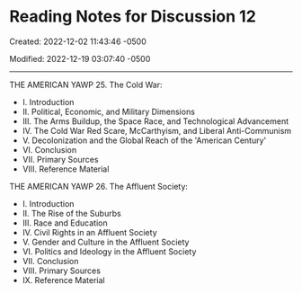 # Reading Notes for Discussion 12

Created: 2022-12-02 11:43:46 -0500

Modified: 2022-12-19 03:07:40 -0500

---

THE AMERICAN YAWP 25. The Cold War:

-   I. Introduction
-   II. Political, Economic, and Military Dimensions
-   III. The Arms Buildup, the Space Race, and Technological Advancement
-   IV. The Cold War Red Scare, McCarthyism, and Liberal Anti-Communism
-   V. Decolonization and the Global Reach of the 'American Century'
-   VI. Conclusion
-   VII. Primary Sources
-   VIII. Reference Material



THE AMERICAN YAWP 26. The Affluent Society:

-   I. Introduction
-   II. The Rise of the Suburbs
-   III. Race and Education
-   IV. Civil Rights in an Affluent Society
-   V. Gender and Culture in the Affluent Society
-   VI. Politics and Ideology in the Affluent Society
-   VII. Conclusion
-   VIII. Primary Sources
-   IX. Reference Material


